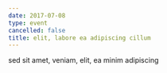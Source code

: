 ```yaml
---
date: 2017-07-08
type: event
cancelled: false
title: elit, labore ea adipiscing cillum
---
```

sed sit amet, veniam, elit, ea minim adipiscing